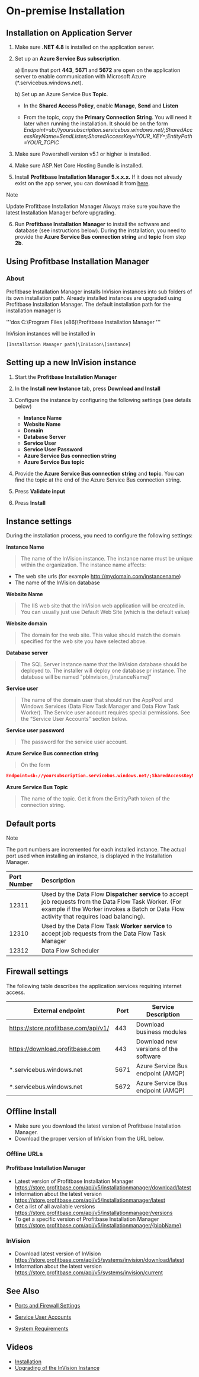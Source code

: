
# On-premise Installation

## Installation on Application Server

1. Make sure **.NET 4.8** is installed on the application server.
2. Set up an **Azure Service Bus subscription**.

    a) Ensure that port **443**, **5671** and **5672** are open on the application server to enable communication with Microsoft Azure (\*.servicebus.windows.net).

    b) Set up an Azure Service Bus **Topic**.

    - In the **Shared Access Policy**, enable **Manage**, **Send** and **Listen**

    - From the topic, copy the **Primary Connection String**. You will need it later when running the installation. It should be on the form _Endpoint=sb://yoursubscription.servicebus.windows.net/;SharedAccessKeyName=SendListen;SharedAccessKey=YOUR_KEY=;EntityPath=YOUR_TOPIC_

3. Make sure Powershell version v5.1 or higher is installed.

4. Make sure ASP.Net Core Hosting Bundle is installed.

5. Install **Profitbase Installation Manager 5.x.x.x.** If it does not already exist on the app server, you can download it from [here](https://download.profitbase.com/Installer/).

> [!NOTE]
> Update Profitbase Installation Manager
> Always make sure you have the latest Installation Manager before upgrading.

6. Run **Profitbase Installation Manager** to install the software and database (see instructions below). During the installation, you need to provide the **Azure Service Bus connection string** and **topic** from step **2b**.  

## Using Profitbase Installation Manager

### About

Profitbase Installation Manager installs InVision instances into sub folders of its own installation path. Already installed instances are upgraded using Profitbase Installation Manager.
The default installation path for the installation manager is

'''dos
C:\Program Files (x86)\Profitbase Installation Manager
'''

InVision instances will be installed in

```dos
[Installation Manager path]\InVision\[instance]
```

## Setting up a new InVision instance

1. Start the **Profitbase Installation Manager**

2. In the **Install new Instance** tab, press **Download and Install**

3. Configure the instance by configuring the following settings (see details below)

   - **Instance Name**
   - **Website Name**
   - **Domain**
   - **Database Server**
   - **Service User**
   - **Service User Password**
   - **Azure Service Bus connection string**
   - **Azure Service Bus topic**

4. Provide the **Azure Service Bus connection string** and **topic**. You can find the topic at the end of the Azure Service Bus connection string.

5. Press **Validate input**

6. Press **Install**  

## Instance settings

During the installation process, you need to configure the following settings:

**Instance Name**  
>The name of the InVision instance. The instance name must be unique within the organization. The instance name affects:
>
- The web site urls (for example http://mydomain.com/instancename)
- The name of the InVision database

**Website Name**  
>The IIS web site that the InVision web application will be created in. You can usually just use Default Web Site (which is the default value)

**Website domain**  
>The domain for the web site. This value should match the domain specified for the web site you have selected above.

**Database server**  
>The SQL Server instance name that the InVision database should be deployed to. The installer will deploy one database pr instance. The database will be named "pbInvision\_[instanceName]"

**Service user**  
>The name of the domain user that should run the AppPool and Windows Services (Data Flow Task Manager and Data Flow Task Worker). The Service user account requires special permissions. See the “Service User Accounts” section below.

**Service user password**  
>The password for the service user account.

**Azure Service Bus connection string**  
>On the form  

```json
Endpoint=sb://yoursubscription.servicebus.windows.net/;SharedAccessKeyName=SendListen;SharedAccessKey=YOUR_KEY=;EntityPath=YOUR_TOPIC
```

**Azure Service Bus Topic**  
>The name of the topic. Get it from the EntityPath token of the connection string.

## Default ports

> [!NOTE]
> The port numbers are incremented for each installed instance. The actual port used when installing an instance, is displayed in the Installation Manager.  

| Port Number | Description |
| :---------- | :---------------------------------------------------------------------------------------------------------------------------------------------------------------------------------------------- |
| 12311       | Used by the Data Flow **Dispatcher service** to accept job requests from the Data Flow Task Worker. (For example if the Worker invokes a Batch or Data Flow activity that requires load balancing). |
| 12310       | Used by the Data Flow Task **Worker service** to accept job requests from the Data Flow Task Manager                                                                                                |
| 12312       | Data Flow Scheduler                                                                                                                                                                             |

## Firewall settings

The following table describes the application services requiring internet access.  

| External endpoint                    | Port | Service Description                   |
| ------------------------------------ | ---- | ------------------------------------- |
| https://store.profitbase.com/api/v1/ | 443  | Download business modules             |
| https://download.profitbase.com      | 443  | Download new versions of the software |
| \*.servicebus.windows.net            | 5671 | Azure Service Bus endpoint (AMQP)     |
| \*.servicebus.windows.net            | 5672 | Azure Service Bus endpoint (AMQP)     |

## Offline Install

- Make sure you download the latest version of Profitbase Installation Manager.
- Download the proper version of InVision from the URL below.

### Offline URLs

#### Profitbase Installation Manager

- Latest version of Profitbase Installation Manager
https://store.profitbase.com/api/v5/installationmanager/download/latest
- Information about the latest version
https://store.profitbase.com/api/v5/installationmanager/latest
- Get a list of all available versions
https://store.profitbase.com/api/v5/installationmanager/versions
- To get a specific version of Profitbase Installation Manager
https://store.profitbase.com/api/v5/installationmanager/{blobName}

### InVision

- Download latest version of InVision
https://store.profitbase.com/api/v5/systems/invision/download/latest
- Information about the latest version
https://store.profitbase.com/api/v5/systems/invision/current

## See Also

- [Ports and Firewall Settings](onpreminstallation/portsfirewall.md)  

- [Service User Accounts](onpreminstallation/serviceuseraccounts.md)  
  
- [System Requirements](../systemrequirements.md)

## Videos

- [Installation](../../../videos/gettingstarted/installation.md)
- [Upgrading of  the InVision Instance](https://profitbasedocs.blob.core.windows.net/videos/Installation%20and%20Setup%20-%20upgrading%20of%20%20the%20InVision%20instance.mp4)